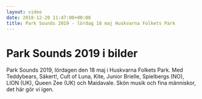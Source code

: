 ```yaml
---
layout: video
date: 2018-12-20 11:47:00+00:00
title: Park Sounds 2019 - lördag 18 maj Huskvarna Folkets Park
---
```


# Park Sounds 2019 i bilder

Park Sounds 2019, lördagen den 18 maj i Huskvarna Folkets Park. Med Teddybears, Säkert!, Cult of Luna, Kite, Junior Brielle, Spielbergs (NO), LION (UK), Queen Zee (UK) och Maidavale. Skön musik och fina människor, det här gör vi igen.

<div class="fb-post" data-href="https://www.facebook.com/parksoundsfestival/posts/10161739217770142" data-width="750" data-show-text="true"></div>
